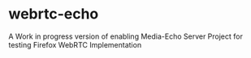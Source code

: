webrtc-echo
===========

A Work in progress version of enabling Media-Echo Server Project for testing Firefox WebRTC Implementation